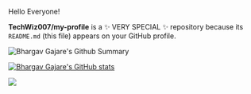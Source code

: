 Hello Everyone!

**TechWiz007/my-profile** is a ✨ VERY SPECIAL ✨ repository because its `README.md` (this file) appears on your GitHub profile.


![Bhargav Gajare's Github Summary](https://github-profile-summary-cards.vercel.app/api/cards/profile-details?username=TechWiz007&theme=vue)

[![Bhargav Gajare's GitHub stats](https://github-readme-stats.vercel.app/api?username=TechWiz007&theme=onedark)](https://github.com/anuraghazra/github-readme-stats)

<img src="https://github-readme-stats.vercel.app/api/top-langs?username=TechWiz007"/>
